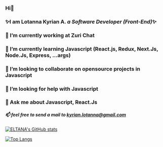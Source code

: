 ### Hi👋

### ✨I am Lotanna Kyrian A. _a Software Developer (Front-End)_✨

### 🔭 I’m currently working at Zuri Chat

### 🌱 I’m currently learning Javascript (React.js, Redux, Next.Js, Node.Js, Express, ...args)

### 👯 I’m looking to collaborate on opensource projects in Javascript 

### 🤔 I’m looking for help with Javascript 

### 💬 Ask me about Javascript, React.Js

##### 📫 feel free to send a mail to [kyrian.lotanna@gmail.com](mailto:kyrian.lotanna@gmail.com)

[![ELTANA's GitHub stats](https://github-readme-stats.vercel.app/api?username=ELTANA&count_private=true&show_icons=true&theme=cobalt)](https://github.com/anuraghazra/github-readme-stats)

[![Top Langs](https://github-readme-stats.vercel.app/api/top-langs/?username=ELTANA&hide=html&langs_count=6&show_icons=true&theme=cobalt)](https://github.com/anuraghazra/github-readme-stats)

<!--
**ELTANA/ELTANA** is a ✨ _special_ ✨ repository because its `README.md` (this file) appears on your GitHub profile.

Here are some ideas to get you started:

- 🔭 I’m currently working at Zuri Chat
- 🌱 I’m currently learning Javascript (React.js, Redux, Next.Js, Node.Js, Express, ...args)
- 👯 I’m looking to collaborate on opensource projects in Javascript 
- 🤔 I’m looking for help with Javascript 
- 💬 Ask me about Javascript, React.Js
- 📫 How to reach me: kyrian.lotanna@gmail.com
- 😄 Pronouns: He/Him/His
- ⚡ Fun fact: 
-->
